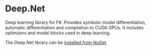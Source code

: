Deep.Net
========

Deep learning library for F#. Provides symbolic model differentiation, automatic differentiation and compilation to CUDA GPUs. 
It includes optimizers and model blocks used in deep learning.

The Deep.Net library can be <a href="https://nuget.org/packages/DeepNet">installed from NuGet</a>.

